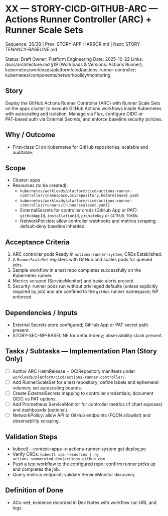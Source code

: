 # XX — STORY-CICD-GITHUB-ARC — Actions Runner Controller (ARC) + Runner Scale Sets

Sequence: 36/38 | Prev: STORY-APP-HARBOR.md | Next: STORY-TENANCY-BASELINE.md

Status: Draft
Owner: Platform Engineering
Date: 2025-10-22
Links: docs/architecture.md §19 (Workloads & Versions: Actions Runner); kubernetes/workloads/platform/cicd/actions-runner-controller; kubernetes/components/networkpolicy/monitoring

## Story
Deploy the GitHub Actions Runner Controller (ARC) with Runner Scale Sets on the apps cluster to execute GitHub Actions workflows inside Kubernetes with autoscaling and isolation. Manage via Flux, configure OIDC or PAT‑based auth via External Secrets, and enforce baseline security policies.

## Why / Outcome
- First‑class CI on Kubernetes for GitHub repositories; scalable and auditable.

## Scope
- Cluster: apps
- Resources (to be created):
  - `kubernetes/workloads/platform/cicd/actions-runner-controller/{namespace,ocirepository,helmrelease}.yaml`
  - `kubernetes/workloads/platform/cicd/actions-runner-controller/runners/{runnerscaleset.yaml}`
  - ExternalSecrets for controller creds (GitHub App or PAT): `gitHubAppId`, `installationId`, `privateKey` or `GITHUB_TOKEN`.
  - NetworkPolicies: allow controller webhooks and metrics scraping; default‑deny baseline inherited.

## Acceptance Criteria
1) ARC controller pods Ready in `actions-runner-system`; CRDs Established.
2) A `RunnerScaleSet` registers with GitHub and scales pods for queued jobs.
3) Sample workflow in a test repo completes successfully on the Kubernetes runner.
4) Metrics scraped (ServiceMonitor) and basic alerts present.
5) Security: runner pods run without privileged defaults (unless explicitly required by job) and are confined to the `gitHub` runner namespace; NP enforced.

## Dependencies / Inputs
- External Secrets store configured; GitHub App or PAT secret path present.
- STORY-SEC-NP-BASELINE for default‑deny; observability stack present.

## Tasks / Subtasks — Implementation Plan (Story Only)
- [ ] Author ARC HelmRelease + OCIRepository manifests under `workloads/platform/cicd/actions-runner-controller/`.
- [ ] Add RunnerScaleSet for a test repository; define labels and ephemeral volumes; set autoscaling bounds.
- [ ] Create ExternalSecrets mapping to controller credentials; document OIDC vs PAT options.
- [ ] Add Prometheus ServiceMonitor for controller metrics (if chart exposes) and dashboards (optional).
- [ ] NetworkPolicy: allow API to GitHub endpoints (FQDN allowlist) and observability scraping.

## Validation Steps
- kubectl --context=apps -n actions-runner-system get deploy,po
- Verify CRDs: `kubectl api-resources | rg actions.summerwind.dev|actions.github.com`
- Push a test workflow to the configured repo; confirm runner picks up and completes the job.
- Query metrics endpoint; validate ServiceMonitor discovery.

## Definition of Done
- ACs met; evidence recorded in Dev Notes with workflow run URL and logs.
